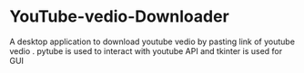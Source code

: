 # YouTube-vedio-Downloader
A desktop application to download youtube vedio by pasting link of youtube vedio . pytube is used to interact with youtube API and tkinter is used for GUI
